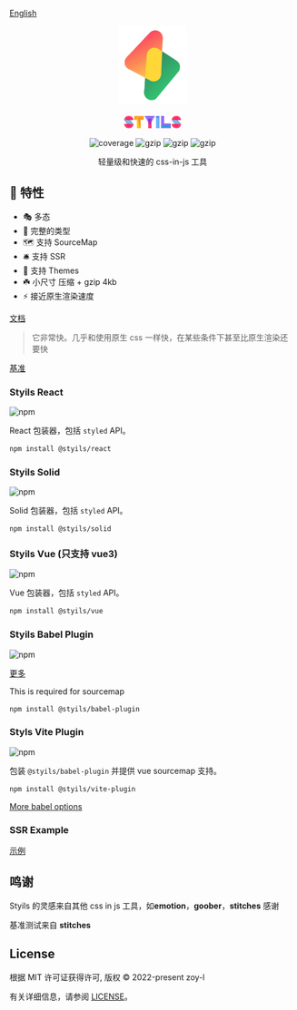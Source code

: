 [English](./README.md)

<p align="center">
<img src="./logo.svg" alt="styils" style="width:120px">
<br/>
<br/>
<img src="./styils.svg" alt="styils" style="width:100px;">
</p>

<p align="center">
  <img src="https://codecov.io/gh/styils/styils/branch/main/graph/badge.svg?token=DAETCWW98B" alt="coverage" />
  <img src="https://img.badgesize.io/https://unpkg.com/@styils/solid@latest/index.prod.esm.js?compression=gzip&style=square&label=solid&color=#4fc08d" alt="gzip" />
  <img src="https://img.badgesize.io/https://unpkg.com/@styils/react@latest/index.prod.esm.js?compression=gzip&style=square&label=react&color=#4fc08d" alt="gzip" />
  <img src="https://img.badgesize.io/https://unpkg.com/@styils/vue@latest/index.prod.esm.js?compression=gzip&style=square&label=vue&color=#4fc08d" alt="gzip" />
</p>

<p align="center">
 轻量级和快速的 css-in-js 工具
</p>

## 🌟 特性

- 🎭 多态
- 🔵 完整的类型
- 🗺 支持 SourceMap
- 🛎 支持 SSR
- 🎨 支持 Themes
- ☘️ 小尺寸 压缩 + gzip 4kb
- ⚡️ 接近原生渲染速度

[文档](https://styils.github.io/styils)

> 它非常快。几乎和使用原生 css 一样快，在某些条件下甚至比原生渲染还要快

[基准](https://styils.github.io/benchmark/create-and-mount-button/stitches-react)

### Styils React

![npm](https://img.shields.io/npm/v/@styils/react?color=%2361dafb&logo=react)

React 包装器，包括 `styled` API。

```sh
npm install @styils/react
```

### Styils Solid

![npm](https://img.shields.io/npm/v/@styils/react?color=%234f88c6&logo=solid&logoColor=%234f88c6)

Solid 包装器，包括 `styled` API。

```sh
npm install @styils/solid
```

### Styils Vue (只支持 vue3)

![npm](https://img.shields.io/npm/v/@styils/vue?color=%2342b883&logo=vuedotjs)

Vue 包装器，包括 `styled` API。

```sh
npm install @styils/vue
```

### Styils Babel Plugin

![npm](https://img.shields.io/npm/v/@styils/babel-plugin?color=%23eeda7c&logo=babel&logoColor=%23eeda7c)

[更多](./babel-plugin/)

This is required for sourcemap

```sh
npm install @styils/babel-plugin
```

### Styls Vite Plugin

![npm](https://img.shields.io/npm/v/@styils/vite-plugin?color=%23646cff&logo=vite)

包装 `@styils/babel-plugin` 并提供 vue sourcemap 支持。

```sh
npm install @styils/vite-plugin
```

[More babel options](./babel-plugin/)

### SSR Example

[示例](https://github.com/styils/styils-examples)

## 鸣谢

Styils 的灵感来自其他 css in js 工具，如**emotion**，**goober**，**stitches** 感谢

基准测试来自 **stitches**

## License

根据 MIT 许可证获得许可, 版权 © 2022-present zoy-l

有关详细信息，请参阅 [LICENSE](./LICENSE)。
